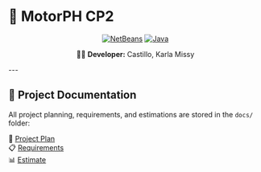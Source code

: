 # 🚀 MotorPH CP2  <br>
 
<p align="center">
  <a href="https://netbeans.apache.org/"><img src="https://img.shields.io/badge/NetBeans-1B6AC6?logo=apache-netbeans&logoColor=white" alt="NetBeans"></a>
  <a href="https://www.oracle.com/java/"><img src="https://img.shields.io/badge/Java-23-blue?logo=java" alt="Java"></a>
</p>

<p align="center">
  👨‍💻 <strong>Developer:</strong> Castillo, Karla Missy
</p>
---

## 📂 Project Documentation

All project planning, requirements, and estimations are stored in the `docs/` folder:

📜 [Project Plan](docs/ProjectPlan.md)  
📋 [Requirements](docs/Requirements.md)  
📊 [Estimate](docs/Estimate.md)  

</div>
